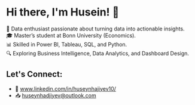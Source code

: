 # Hi there, I'm Husein! 👋
🌟 Data enthusiast passionate about turning data into actionable insights.  
🎓 Master’s student at Bonn University (Economics).  
📊 Skilled in Power BI, Tableau, SQL, and Python.  
🔍 Exploring Business Intelligence, Data Analytics, and Dashboard Design.  

## Let's Connect:
- 🔗 www.linkedin.com/in/huseynhajiyev10/
- 📥 huseynhadjiyev@outlook.com
